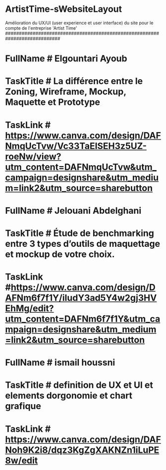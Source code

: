 # ArtistTime-sWebsiteLayout
Amélioration du UX/UI (user experience et user interface)  du site pour le compte de l'entreprise 'Artist Time'
############################################################################
#	FullName	# Elgountari Ayoub 
#	TaskTitle	# La différence entre le Zoning, Wireframe, Mockup, Maquette et Prototype
#	TaskLink	# https://www.canva.com/design/DAFNmqUcTvw/Vc33TaEISEH3z5UZ-roeNw/view?utm_content=DAFNmqUcTvw&utm_campaign=designshare&utm_medium=link2&utm_source=sharebutton


#       FullName        # Jelouani Abdelghani
#       TaskTitle       # Étude de benchmarking entre 3 types d’outils de maquettage et mockup de votre choix.
#       TaskLink        #https://www.canva.com/design/DAFNm6f7f1Y/iIudY3ad5Y4w2gj3HVEhMg/edit?utm_content=DAFNm6f7f1Y&utm_campaign=designshare&utm_medium=link2&utm_source=sharebutton


#       FullName        # ismail houssni
#       TaskTitle       # definition de UX et UI et elements dorgonomie et chart grafique
#       TaskLink        # https://www.canva.com/design/DAFNoh9K2i8/dqz3KgZgXAKNZn1iLuPE8w/edit

